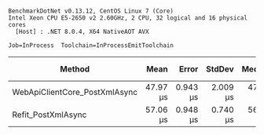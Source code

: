 ```

BenchmarkDotNet v0.13.12, CentOS Linux 7 (Core)
Intel Xeon CPU E5-2650 v2 2.60GHz, 2 CPU, 32 logical and 16 physical cores
  [Host] : .NET 8.0.4, X64 NativeAOT AVX

Job=InProcess  Toolchain=InProcessEmitToolchain  

```
| Method                        | Mean     | Error    | StdDev   | Median   | Ratio | RatioSD | Gen0    | Gen1   | Allocated | Alloc Ratio |
|------------------------------ |---------:|---------:|---------:|---------:|------:|--------:|--------:|-------:|----------:|------------:|
| WebApiClientCore_PostXmlAsync | 47.97 μs | 0.943 μs | 2.009 μs | 47.11 μs |  1.00 |    0.00 |  3.4180 | 0.1221 |  35.48 KB |        1.00 |
| Refit_PostXmlAsync            | 57.06 μs | 0.948 μs | 0.740 μs | 56.87 μs |  1.21 |    0.02 | 14.0381 | 2.3193 | 144.38 KB |        4.07 |
